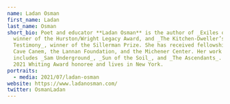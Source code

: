 ```yaml
---
name: Ladan Osman
first_name: Ladan
last_name: Osman
short_bio: Poet and educator **Ladan Osman** is the author of _Exiles of Eden_,
  winner of the Hurston/Wright Legacy Award, and _The Kitchen-Dweller’s
  Testimony_, winner of the Sillerman Prize. She has received fellowships from
  Cave Canem, the Lannan Foundation, and the Michener Center. Her work in film
  includes _Sam Underground_, _Sun of the Soil_, and _The Ascendants_. She is a
  2021 Whiting Award honoree and lives in New York.
portraits:
  - media: 2021/07/ladan-osman
website: https://www.ladanosman.com/
twitter: OsmanLadan
---
```

